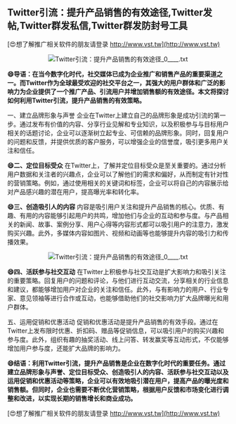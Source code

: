 ## **Twitter引流：提升产品销售的有效途径,Twitter发帖,Twitter群发私信,Twitter群发防封号工具**

[😍想了解推广相关软件的朋友请登录 http://www.vst.tw](http://www.vst.tw)

 <center><img src="https://vst.tw/MP4/tuiguang/png/7.png" alt="Twitter引流：提升产品销售的有效途径_0____.txt"></center>

**😄导语：在当今数字化时代，社交媒体已成为企业推广和销售产品的重要渠道之一。而Twitter作为全球最受欢迎的社交平台之一，其强大的用户群体和广泛的影响力为企业提供了一个推广产品、引流用户并增加销售额的有效途径。本文将探讨如何利用Twitter引流，提升产品销售的有效策略。**

一、建立品牌形象与声誉
企业在Twitter上建立自己的品牌形象是成功引流的第一步。通过发布有价值的内容、分享行业见解和专业知识，以及积极参与与目标用户相关的话题讨论，企业可以逐渐树立起专业、可信赖的品牌形象。同时，回复用户的问题和反馈，并提供优质的客户服务，可以增强企业的信誉度，吸引更多用户关注和信任。

**😄二、定位目标受众**
在Twitter上，了解并定位目标受众是至关重要的。通过分析用户数据和关注者的兴趣点，企业可以了解他们的需求和偏好，从而制定有针对性的营销策略。例如，通过使用相关的关键词和标签，企业可以将自己的内容展示给对产品感兴趣的潜在用户，提高曝光率和转化率。

**😄三、创造吸引人的内容**
内容是吸引用户关注和提升产品销售的核心。优质、有趣、有用的内容能够引起用户的共鸣，增加他们与企业的互动和参与度。与产品相关的新闻、故事、案例分享、用户心得等内容形式都可以吸引用户的注意力，激发购买兴趣。此外，多媒体内容如图片、视频和动画等也能够提升内容的吸引力和传播效果。

 <center><img src="https://vst.tw/MP4/tuiguang/png/8.png" alt="Twitter引流：提升产品销售的有效途径_0____.txt"></center>

**😄四、活跃参与社交互动**
在Twitter上积极参与社交互动是扩大影响力和吸引关注的重要策略。回复用户的问题和评论，与他们进行互动交流，分享相关的行业信息和建议，都能够增加用户对企业的关注和信任。此外，与有影响力的用户、行业专家、意见领袖等进行合作或互动，也能够借助他们的社交影响力扩大品牌曝光和用户群体。

五、运用促销和优惠活动
促销和优惠活动是提升产品销售的有效手段。通过在Twitter上发布限时优惠、折扣码、赠品等促销信息，可以吸引用户的购买兴趣和参与度。此外，组织有趣的抽奖活动、线上问答、转发赢奖等互动形式，不仅能够增加用户参与度，还能扩大品牌的影响力。

**😄结语：利用Twitter引流，提升产品销售是企业在数字化时代的重要任务。通过建立品牌形象与声誉、定位目标受众、创造吸引人的内容、活跃参与社交互动以及运用促销和优惠活动等策略，企业可以有效地吸引潜在用户，提高产品的曝光度和销售额。但同时，企业也需要不断优化营销策略，根据用户反馈和市场变化进行调整和改进，以实现长期的销售增长和商业成功。**

[😍想了解推广相关软件的朋友请登录 http://www.vst.tw](http://www.vst.tw)



